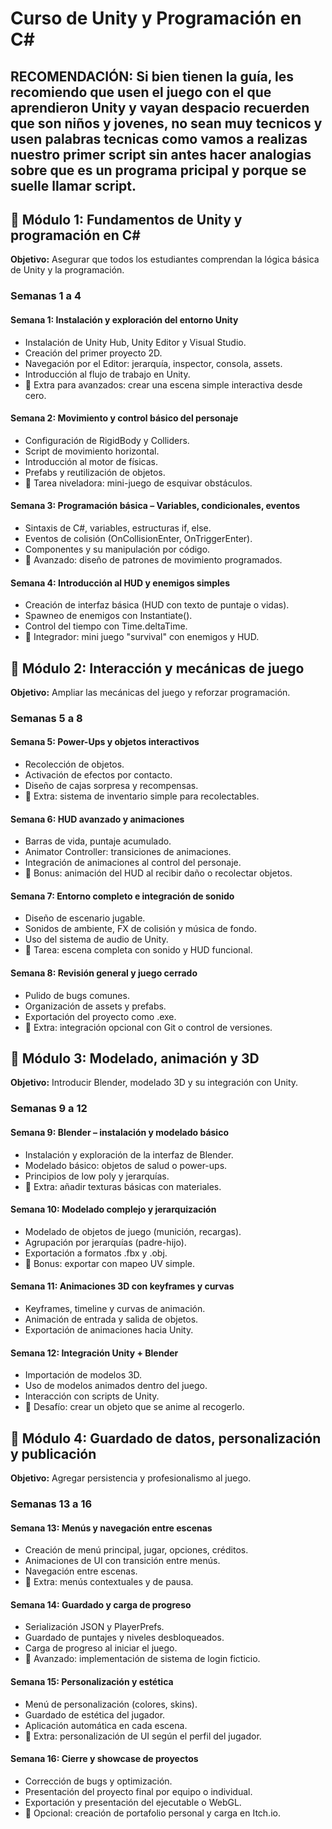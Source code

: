 
# Curso de Unity y Programación en C#

## RECOMENDACIÓN: Si bien tienen la guía, les recomiendo que usen el juego con el que aprendieron Unity y vayan despacio recuerden que son niños y jovenes, no sean muy tecnicos y usen palabras tecnicas como vamos a realizas nuestro primer script sin antes hacer analogias sobre que es un programa pricipal y porque se suelle llamar script.

## 🔷 Módulo 1: Fundamentos de Unity y programación en C#
**Objetivo:** Asegurar que todos los estudiantes comprendan la lógica básica de Unity y la programación.

### Semanas 1 a 4

#### Semana 1: Instalación y exploración del entorno Unity
- Instalación de Unity Hub, Unity Editor y Visual Studio.
- Creación del primer proyecto 2D.
- Navegación por el Editor: jerarquía, inspector, consola, assets.
- Introducción al flujo de trabajo en Unity.
- 📌 Extra para avanzados: crear una escena simple interactiva desde cero.

#### Semana 2: Movimiento y control básico del personaje
- Configuración de RigidBody y Colliders.
- Script de movimiento horizontal.
- Introducción al motor de físicas.
- Prefabs y reutilización de objetos.
- 📌 Tarea niveladora: mini-juego de esquivar obstáculos.

#### Semana 3: Programación básica – Variables, condicionales, eventos
- Sintaxis de C#, variables, estructuras if, else.
- Eventos de colisión (OnCollisionEnter, OnTriggerEnter).
- Componentes y su manipulación por código.
- 📌 Avanzado: diseño de patrones de movimiento programados.

#### Semana 4: Introducción al HUD y enemigos simples
- Creación de interfaz básica (HUD con texto de puntaje o vidas).
- Spawneo de enemigos con Instantiate().
- Control del tiempo con Time.deltaTime.
- 📌 Integrador: mini juego "survival" con enemigos y HUD.

## 🔷 Módulo 2: Interacción y mecánicas de juego
**Objetivo:** Ampliar las mecánicas del juego y reforzar programación.

### Semanas 5 a 8

#### Semana 5: Power-Ups y objetos interactivos
- Recolección de objetos.
- Activación de efectos por contacto.
- Diseño de cajas sorpresa y recompensas.
- 📌 Extra: sistema de inventario simple para recolectables.

#### Semana 6: HUD avanzado y animaciones
- Barras de vida, puntaje acumulado.
- Animator Controller: transiciones de animaciones.
- Integración de animaciones al control del personaje.
- 📌 Bonus: animación del HUD al recibir daño o recolectar objetos.

#### Semana 7: Entorno completo e integración de sonido
- Diseño de escenario jugable.
- Sonidos de ambiente, FX de colisión y música de fondo.
- Uso del sistema de audio de Unity.
- 📌 Tarea: escena completa con sonido y HUD funcional.

#### Semana 8: Revisión general y juego cerrado
- Pulido de bugs comunes.
- Organización de assets y prefabs.
- Exportación del proyecto como .exe.
- 📌 Extra: integración opcional con Git o control de versiones.

## 🔷 Módulo 3: Modelado, animación y 3D
**Objetivo:** Introducir Blender, modelado 3D y su integración con Unity.

### Semanas 9 a 12

#### Semana 9: Blender – instalación y modelado básico
- Instalación y exploración de la interfaz de Blender.
- Modelado básico: objetos de salud o power-ups.
- Principios de low poly y jerarquías.
- 📌 Extra: añadir texturas básicas con materiales.

#### Semana 10: Modelado complejo y jerarquización
- Modelado de objetos de juego (munición, recargas).
- Agrupación por jerarquías (padre-hijo).
- Exportación a formatos .fbx y .obj.
- 📌 Bonus: exportar con mapeo UV simple.

#### Semana 11: Animaciones 3D con keyframes y curvas
- Keyframes, timeline y curvas de animación.
- Animación de entrada y salida de objetos.
- Exportación de animaciones hacia Unity.

#### Semana 12: Integración Unity + Blender
- Importación de modelos 3D.
- Uso de modelos animados dentro del juego.
- Interacción con scripts de Unity.
- 📌 Desafío: crear un objeto que se anime al recogerlo.

## 🔷 Módulo 4: Guardado de datos, personalización y publicación
**Objetivo:** Agregar persistencia y profesionalismo al juego.

### Semanas 13 a 16

#### Semana 13: Menús y navegación entre escenas
- Creación de menú principal, jugar, opciones, créditos.
- Animaciones de UI con transición entre menús.
- Navegación entre escenas.
- 📌 Extra: menús contextuales y de pausa.

#### Semana 14: Guardado y carga de progreso
- Serialización JSON y PlayerPrefs.
- Guardado de puntajes y niveles desbloqueados.
- Carga de progreso al iniciar el juego.
- 📌 Avanzado: implementación de sistema de login ficticio.

#### Semana 15: Personalización y estética
- Menú de personalización (colores, skins).
- Guardado de estética del jugador.
- Aplicación automática en cada escena.
- 📌 Extra: personalización de UI según el perfil del jugador.

#### Semana 16: Cierre y showcase de proyectos
- Corrección de bugs y optimización.
- Presentación del proyecto final por equipo o individual.
- Exportación y presentación del ejecutable o WebGL.
- 📌 Opcional: creación de portafolio personal y carga en Itch.io.



